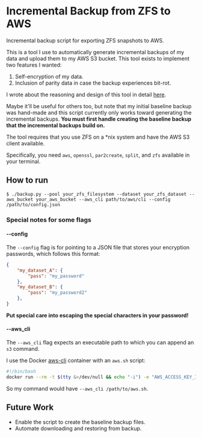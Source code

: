 # Incremental Backup from ZFS to AWS

Incremental backup script for exporting ZFS snapshots to AWS.

This is a tool I use to automatically generate incremental backups of my data and upload them to my AWS S3 bucket. This tool exists to implement two features I wanted:
1. Self-encryption of my data.
1. Inclusion of parity data in case the backup experiences bit-rot.

I wrote about the reasoning and design of this tool in detail [here](https://victorchang.codes/automating-incremental-backups-to-aws).

Maybe it'll be useful for others too, but note that my initial baseline backup was hand-made and this script currently only works toward generating the incremental backups. **You must first handle creating the baseline backup that the incremental backups build on.**

The tool requires that you use ZFS on a *nix system and have the AWS S3 client available.

Specifically, you need `aws`, `openssl`, `par2create`, `split`, and `zfs` available in your terminal.

## How to run

```$ ./backup.py --pool your_zfs_filesystem --dataset your_zfs_dataset --aws_bucket your_aws_bucket --aws_cli path/to/aws/cli --config /path/to/config.json```

### Special notes for some flags

#### --config

The `--config` flag is for pointing to a JSON file that stores your encryption passwords, which follows this format:
```json
{
    "my_dataset_A": {
        "pass": "my_password"
    },
    "my_dataset_B": {
        "pass": "my_password2"
    },
}
```

**Put special care into escaping the special characters in your password!**

#### --aws_cli

The `--aws_cli` flag expects an executable path to which you can append an `s3` command.

I use the Docker [aws-cli](https://hub.docker.com/r/amazon/aws-cli) container with an `aws.sh` script:
```sh
#!/bin/bash
docker run --rm -t $(tty &>/dev/null && echo "-i") -e "AWS_ACCESS_KEY_ID=your_key" -e "AWS_SECRET_ACCESS_KEY=your_secret_key" -e "AWS_DEFAULT_REGION=your_region" -v "$(pwd):/aws" amazon/aws-cli "$@"
```

So my command would have `--aws_cli /path/to/aws.sh`.

## Future Work
- Enable the script to create the baseline backup files.
- Automate downloading and restoring from backup.